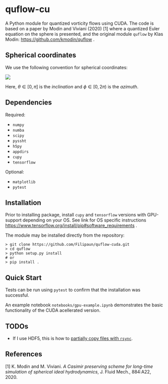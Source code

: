 # quflow-cu

A Python module for quantized vorticity flows using CUDA.
The code is based on a paper by Modin and Viviani (2020) [1] 
where a quantized Euler equation on the sphere is presented, and the original module `quflow` by Klas Modin: https://github.com/kmodin/quflow .

## Spherical coordinates

We use the following convention for spherical coordinates:

![](https://upload.wikimedia.org/wikipedia/commons/4/4f/3D_Spherical.svg)

Here, $\theta \in [0,\pi]$ is the *inclination* and $\phi \in [0,2\pi)$ is the *azimuth*.

## Dependencies

Required:

* `numpy`
* `numba`
* `scipy`
* `pyssht`
* `h5py`
* `appdirs`
* `cupy`
* `tensorflow`

Optional:

* `matplotlib`
* `pytest`

## Installation

Prior to installing package, install `cupy` and `tensorflow` versions with GPU-support depending on your OS. See link for OS specific instructions https://www.tensorflow.org/install/pip#software_requirements .

The module may be installed directly from the repository:
```
> git clone https://github.com/Filipaun/quflow-cuda.git
> cd quflow
> python setup.py install
# or
> pip install .
```

## Quick Start

Tests can be run using `pytest` to confirm that the installation was successful.

An example notebook `notebooks/gpu-example.ipynb` demonstrates the basic functionality of the CUDA acellerated version.

## TODOs

- If I use HDF5, this is how to [partially copy files with `rsync`](https://fedoramagazine.org/copying-large-files-with-rsync-and-some-misconceptions/).

## References

[1] K. Modin and M. Viviani. *A Casimir preserving scheme for long-time simulation of spherical ideal hydrodynamics*, J. Fluid Mech., 884:A22, 2020.
